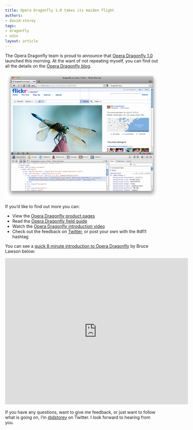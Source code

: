 ```yaml
---
title: Opera Dragonfly 1.0 takes its maiden flight
authors:
- david-storey
tags:
- dragonfly
- odin
layout: article
---
```

<p>The Opera Dragonfly team is proud to announce that <a href="http://www.opera.com/dragonfly/">Opera Dragonfly 1.0</a> launched this morning. At the want of not repeating myself, you can find out all the details on the <a href="http://my.opera.com/dragonfly/blog/opera-dragonfly-1-0-emerges">Opera Dragonfly blog</a>.</p>

<img src="/blog/opera-dragonfly-1-0-takes-its-maiden-flight/dfl1odin.png" alt="" />

<p>If you’d like to find out more you can:</p>

<ul>
  <li>View the <a href="http://www.opera.com/dragonfly/">Opera Dragonfly product pages</a></li>
  <li>Read the <a href="http://www.opera.com/dragonfly/documentation/">Opera Dragonfly field guide</a></li>
  <li>Watch the <a href="http://www.youtube.com/watch?v=BeTzJ-HGLo4">Opera Dragonfly introduction video</a></li>
  <li>Check out the feedback on <a href="http://search.twitter.com/search?q=%23dfl1">Twitter</a>, or post your own with the #dfl1 hashtag</li>
</ul>

<p>You can see a <a href="http://vimeo.com/23304859">quick 8 minute introduction to Opera Dragonfly</a> by Bruce Lawson below:</p>

<object width="600" height="480"><param name="allowfullscreen" value="true" /><param name="allowscriptaccess" value="never" /><param name="movie" value="http://vimeo.com/moogaloop.swf?clip_id=23304859&amp;amp;server=vimeo.com&amp;amp;show_title=0&amp;amp;show_byline=0&amp;amp;show_portrait=0&amp;amp;color=00adef&amp;amp;fullscreen=1&amp;amp;autoplay=0&amp;amp;loop=0" /><embed src="http://vimeo.com/moogaloop.swf?clip_id=23304859&amp;amp;server=vimeo.com&amp;amp;show_title=0&amp;amp;show_byline=0&amp;amp;show_portrait=0&amp;amp;color=00adef&amp;amp;fullscreen=1&amp;amp;autoplay=0&amp;amp;loop=0" type="application/x-shockwave-flash" allowfullscreen="true" width="600" height="480" allowscriptaccess="never" /></object>

<p>If you have any questions, want to give me feedback, or just want to follow what is going on, I’m <a href="http://www.twitter.com/dstorey">@dstorey</a> on Twitter. I look forward to hearing from you.</p>

